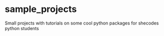# sample_projects
 Small projects with tutorials on some cool python packages for shecodes python students
